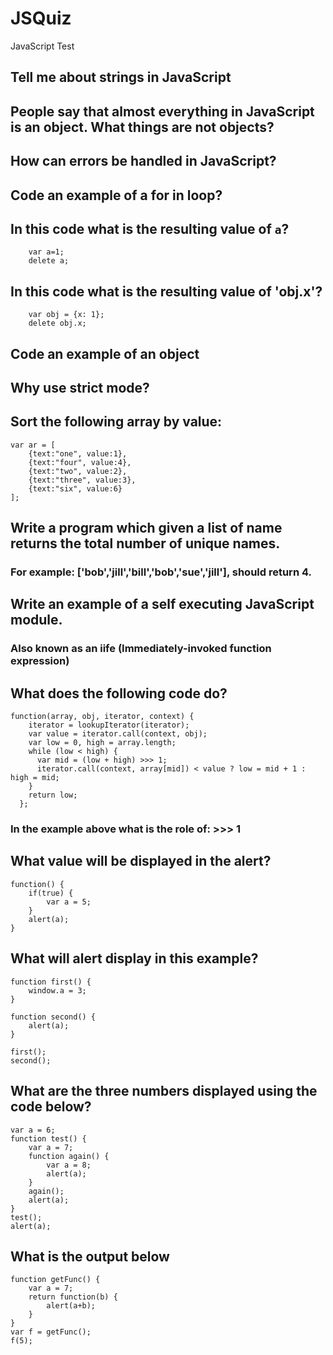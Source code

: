 # JSQuiz

JavaScript Test

## Tell me about strings in JavaScript

## People say that almost everything in JavaScript is an object. What things are not objects?

## How can errors be handled in JavaScript?

## Code an example of a for in loop?

## In this code what is the resulting value of `a`?
```
    var a=1;
    delete a;
```    

## In this code what is the resulting value of 'obj.x'?
```
	var obj = {x: 1};
	delete obj.x;
```

## Code an example of an object

## Why use strict mode?

## Sort the following array by value:
```
var ar = [
    {text:"one", value:1},
    {text:"four", value:4},
    {text:"two", value:2},
    {text:"three", value:3},
    {text:"six", value:6}
];
```

## Write a program which given a list of name returns the total number of unique names.
### For example: ['bob','jill','bill','bob','sue','jill'], should return 4.

## Write an example of a self executing JavaScript module.
### Also known as an iife (Immediately-invoked function expression)

## What does the following code do?

```
function(array, obj, iterator, context) {
    iterator = lookupIterator(iterator);
    var value = iterator.call(context, obj);
    var low = 0, high = array.length;
    while (low < high) {
      var mid = (low + high) >>> 1;
      iterator.call(context, array[mid]) < value ? low = mid + 1 : high = mid;
    }
    return low;
  };
```

### In the example above what is the role of: >>> 1

## What value will be displayed in the alert?

```
function() {
    if(true) {
        var a = 5;
    }
    alert(a);
}
```

## What will alert display in this example?

```
function first() {
    window.a = 3;
}

function second() {
    alert(a);
}

first();
second();
```


## What are the three numbers displayed using the code below?

```
var a = 6;
function test() {
    var a = 7;
    function again() {
        var a = 8;
        alert(a);
    }
    again();
    alert(a);
}
test();
​alert(a);​
```

## What is the output below
```
function getFunc() {
    var a = 7;
    return function(b) {
        alert(a+b);
    }
}
var f = getFunc();
f(5);
```
